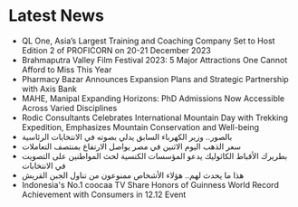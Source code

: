 # Latest News
-  QL One, Asia’s Largest Training and Coaching Company Set to Host Edition 2 of PROFICORN on 20-21 December 2023
-  Brahmaputra Valley Film Festival 2023: 5 Major Attractions One Cannot Afford to Miss This Year
-  Pharmacy Bazar Announces Expansion Plans and Strategic Partnership with Axis Bank
-  MAHE, Manipal Expanding Horizons: PhD Admissions Now Accessible Across Varied Disciplines
-  Rodic Consultants Celebrates International Mountain Day with Trekking Expedition, Emphasizes Mountain Conservation and Well-being
-  بالصور.. وزير الكهرباء السابق يدلي بصوته في الانتخابات الرئاسية
-  سعر الذهب اليوم الاثنين في مصر يواصل الارتفاع بمنتصف التعاملات
-  بطريرك الأقباط الكاثوليك يدعو المؤسسات الكنسية لحث المواطنين على التصويت في الانتخابات
-  هذا ما يحدث لهم.. هؤلاء الأشخاص ممنوعون من تناول الجبن القريش
-  Indonesia's No.1 coocaa TV Share Honors of Guinness World Record Achievement with Consumers in 12.12 Event
